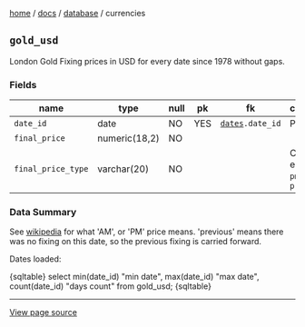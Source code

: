 [home](../../) /
[docs](../) /
[database](./) /
currencies

`gold_usd`
----------

London Gold Fixing prices in USD for every date since 1978 without gaps.

### Fields ###


name              | type	      | null | pk  | fk | comments 
------------------|---------------|------|-----|----|----------------------
`date_id`         | date          | NO   | YES | [`dates`](dates)`.date_id` |       Price date
`final_price`     | numeric(18,2) | NO   |     |  
`final_price_type`| varchar(20)   | NO   |     |    | Can be either `am`, `pm`, or `previous`

### Data Summary ###

See [wikipedia](https://en.wikipedia.org/wiki/Gold_fixing) for what 'AM', or 'PM' price means.
'previous' means there was no fixing on this date, so the previous fixing is carried forward.

Dates loaded:

{sqltable}
select
    min(date_id) "min date",
    max(date_id) "max date",
    count(date_id) "days count"
from
    gold_usd;
{sqltable}


----------------------------------------------------------------------

[View page source](curr-rates.markdown)
